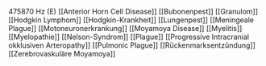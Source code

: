 475870 Hz (E)
[[Anterior Horn Cell Disease]]
[[Bubonenpest]]
[[Granulom]]
[[Hodgkin Lymphom]]
[[Hodgkin-Krankheit]]
[[Lungenpest]]
[[Meningeale Plague]]
[[Motoneuronerkrankung]]
[[Moyamoya Disease]]
[[Myelitis]]
[[Myelopathie]]
[[Nelson-Syndrom]]
[[Plague]]
[[Progressive Intracranial okklusiven Arteropathy]]
[[Pulmonic Plague]]
[[Rückenmarksentzündung]]
[[Zerebrovaskuläre Moyamoya]]